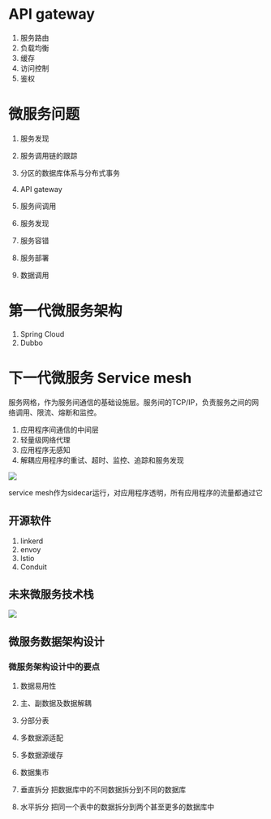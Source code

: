 # API gateway   
1. 服务路由
2. 负载均衡
3. 缓存
4. 访问控制
5. 鉴权

# 微服务问题
1. 服务发现
2. 服务调用链的跟踪
3. 分区的数据库体系与分布式事务

1. API gateway
2. 服务间调用
3. 服务发现
4. 服务容错
5. 服务部署
6. 数据调用

# 第一代微服务架构
1. Spring Cloud
2. Dubbo

# 下一代微服务 Service mesh
服务网格，作为服务间通信的基础设施层。服务间的TCP/IP，负责服务之间的网络调用、限流、熔断和监控。

1. 应用程序间通信的中间层
2. 轻量级网络代理
3. 应用程序无感知
4. 解耦应用程序的重试、超时、监控、追踪和服务发现

![](http://dockone.io/uploads/article/20180306/347b3068d7be7039fd26dd17ae7686d3.png)

service mesh作为sidecar运行，对应用程序透明，所有应用程序的流量都通过它

## 开源软件
1. linkerd
2. envoy
3. lstio
4. Conduit

## 未来微服务技术栈
![](http://dockone.io/uploads/article/20180306/073c1177b53080ebb2a4e88d2fde32c9.jpg)

## 微服务数据架构设计

### 微服务架构设计中的要点
1. 数据易用性
2. 主、副数据及数据解耦
3. 分部分表
4. 多数据源适配
5. 多数据源缓存
6. 数据集市

1. 垂直拆分     把数据库中的不同数据拆分到不同的数据库
2. 水平拆分     把同一个表中的数据拆分到两个甚至更多的数据库中
























